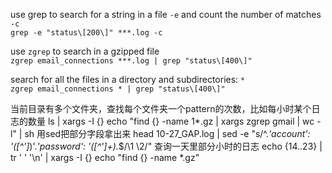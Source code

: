 use grep to search for a string in a file `-e`  and count the number of matches `-c`   
`grep -e "status\[200\]" ***.log -c`

use `zgrep` to search in a gzipped file   
`zgrep email_connections ***.log | grep "status\[400\]"`

search for all the files in a directory and subdirectories: `*`  
`zgrep email_connections * | grep "status\[400\]"`

当前目录有多个文件夹，查找每个文件夹一个pattern的次数，比如每小时某个日志的数量
ls | xargs -I {} echo "find {} -name 1*.gz | xargs zgrep gmail | wc -l" | sh
用sed把部分字段拿出来
head 10-27_GAP.log | sed -e "s/^.*'account': '\([^']*\)'.*'password': '\([^']\+\).*$/\1 \2/"
查询一天里部分小时的日志
echo {14..23} | tr ' ' '\n' |  xargs -I {} echo "find {} -name *.gz"